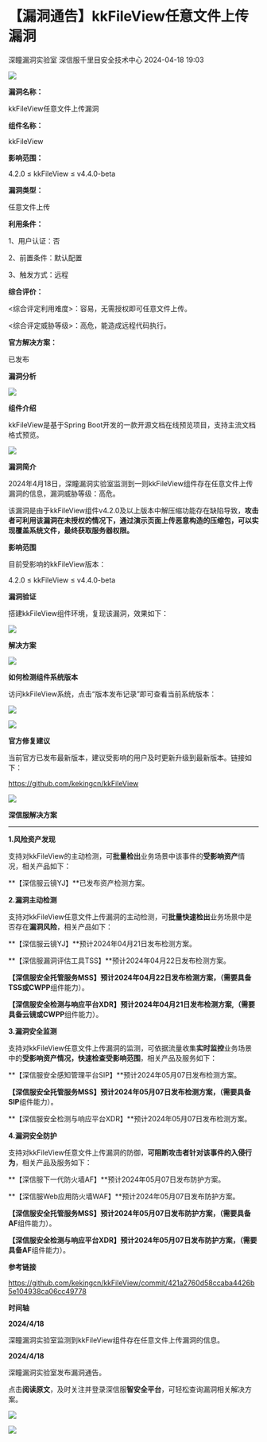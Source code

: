 #  【漏洞通告】kkFileView任意文件上传漏洞   
深瞳漏洞实验室  深信服千里目安全技术中心   2024-04-18 19:03  
  
![](https://mmbiz.qpic.cn/mmbiz_gif/w8NHw6tcQ5wib564mgPghr7q4WBViaxsX83o7icicyTxiaLiagUzLWIIcWuRRzx5QbyJytNGD7vldhojGMb82SUhNxAA/640?wx_fmt=gif&from=appmsg "")  
  
**漏洞名称：**  
  
kkFileView任意文件上传漏洞  
  
**组件名称：**  
  
kkFileView  
  
**影响范围：**  
  
4.2.0 ≤ kkFileView ≤ v4.4.0-beta  
  
**漏洞类型：**  
  
任意文件上传  
  
**利用条件：**  
  
1、用户认证：否  
  
2、前置条件：默认配置  
  
3、触发方式：远程  
  
**综合评价：**  
  
<综合评定利用难度>：容易，无需授权即可任意文件上传。  
  
<综合评定威胁等级>：高危，能造成远程代码执行。  
  
**官方解决方案：**  
  
已发布  
  
  
  
  
  
**漏洞分析**  
  
![](https://mmbiz.qpic.cn/mmbiz_gif/w8NHw6tcQ5wib564mgPghr7q4WBViaxsX8ohhW780Oa6J23atvmSVLEk6JQTTpnrIUK1hCtyS2W13FIQqaHhJ5Pg/640?wx_fmt=gif&from=appmsg "")  
  
**组件介绍**  
  
kkFileView是基于Spring Boot开发的一款开源文档在线预览项目，支持主流文档格式预览。  
  
![](https://mmbiz.qpic.cn/mmbiz_gif/w8NHw6tcQ5wib564mgPghr7q4WBViaxsX8ohhW780Oa6J23atvmSVLEk6JQTTpnrIUK1hCtyS2W13FIQqaHhJ5Pg/640?wx_fmt=gif&from=appmsg "")  
  
**漏洞简介**  
  
2024年4月18日，深瞳漏洞实验室监测到一则kkFileView组件存在任意文件上传漏洞的信息，漏洞威胁等级：高危。  
  
该漏洞是由于kkFileView组件v4.2.0及以上版本中解压缩功能存在缺陷导致，**攻击者可利用该漏洞在未授权的情况下，通过演示页面上传恶意构造的压缩包，可以实现覆盖系统文件，最终获取服务器权限。**  
  
  
**影响范围**  
  
目前受影响的kkFileView版本：  
  
4.2.0 ≤ kkFileView ≤ v4.4.0-beta  
  
  
**漏洞验证**  
  
  
  
搭建kkFileView组件环境，复现该漏洞，效果如下：  
  
![](https://mmbiz.qpic.cn/mmbiz_png/w8NHw6tcQ5wib564mgPghr7q4WBViaxsX87gWhlbc1I6TpGzqY5EOh4JzfVoBNYlRT2nroEo66OskTU9S0Z0VZHg/640?wx_fmt=png&from=appmsg "")  
  
  
  
**解决方案**  
  
![](https://mmbiz.qpic.cn/mmbiz_gif/w8NHw6tcQ5wib564mgPghr7q4WBViaxsX8ohhW780Oa6J23atvmSVLEk6JQTTpnrIUK1hCtyS2W13FIQqaHhJ5Pg/640?wx_fmt=gif&from=appmsg "")  
  
**如何检测组件系统版本**  
  
  
访问kkFileView系统，点击“版本发布记录”即可查看当前系统版本：  
  
![](https://mmbiz.qpic.cn/mmbiz_png/w8NHw6tcQ5wib564mgPghr7q4WBViaxsX8ibIawoichUucChBiagW9LGYImnqvficDygeROz6k1LLrib1giagFNLhtbWAw/640?wx_fmt=png&from=appmsg "")  
  
  
![](https://mmbiz.qpic.cn/mmbiz_gif/w8NHw6tcQ5wib564mgPghr7q4WBViaxsX8ohhW780Oa6J23atvmSVLEk6JQTTpnrIUK1hCtyS2W13FIQqaHhJ5Pg/640?wx_fmt=gif&from=appmsg "")  
  
**官方修复建议**  
  
  
当前官方已发布最新版本，建议受影响的用户及时更新升级到最新版本。链接如下：  
  
https://github.com/kekingcn/kkFileView  
  
![](https://mmbiz.qpic.cn/mmbiz_gif/w8NHw6tcQ5wib564mgPghr7q4WBViaxsX8ohhW780Oa6J23atvmSVLEk6JQTTpnrIUK1hCtyS2W13FIQqaHhJ5Pg/640?wx_fmt=gif&from=appmsg "")  
  
**深信服解决方案**  
  
****  
**1.风险资产发现**  
  
支持对kkFileView的主动检测，可**批量检出**业务场景中该事件的**受影响资产**情况，相关产品如下：  
  
**【深信服云镜YJ】**已发布资产检测方案。  
  
  
**2.漏洞主动检测**  
  
支持对kkFileView任意文件上传漏洞的主动检测，可**批量快速检出**业务场景中是否存在**漏洞风险**，相关产品如下：  
  
**【深信服云镜YJ】**预计2024年04月21日发布检测方案。  
  
**【深信服漏洞评估工具TSS】**预计2024年04月22日发布检测方案。  
  
**【深信服安全托管服务MSS】**预计2024年04月22日发布检测方案，（需要具备**TSS或CWPP**组件能力）。  
  
**【深信服安全检测与响应平台XDR】**预计2024年04月21日发布检测方案,（需要具备**云镜或CWPP**组件能力）。  
  
  
**3.漏洞安全监测**  
  
支持对kkFileView任意文件上传漏洞的监测，可依据流量收集**实时监控**业务场景中的**受影响资产情况，快速检查受影响范围**，相关产品及服务如下：  
  
**【深信服安全感知管理平台SIP】**预计2024年05月07日发布检测方案。  
  
**【深信服安全托管服务MSS】**预计2024年05月07日发布检测方案，（需要具备**SIP**组件能力）。  
  
**【深信服安全检测与响应平台XDR】**预计2024年05月07日发布检测方案。  
  
  
**4.漏洞安全防护**  
  
支持对kkFileView任意文件上传漏洞的防御，**可阻断攻击者针对该事件的入侵行为**，相关产品及服务如下：  
  
**【深信服下一代防火墙AF】**预计2024年05月07日发布防护方案。  
  
**【深信服Web应用防火墙WAF】**预计2024年05月07日发布防护方案。  
  
**【深信服安全托管服务MSS】**预计2024年05月07日发布防护方案，（需要具备**AF**组件能力）。  
  
**【深信服安全检测与响应平台XDR】**预计2024年05月07日发布防护方案，（需要具备**AF**组件能力）。  
  
  
  
**参考链接**  
  
  
https://github.com/kekingcn/kkFileView/commit/421a2760d58ccaba4426b5e104938ca06cc49778  
  
  
**时间轴**  
  
  
  
**2024/4/18**  
  
深瞳漏洞实验室监测到kkFileView组件存在任意文件上传漏洞的信息。  
  
  
**2024/4/18**  
  
深瞳漏洞实验室发布漏洞通告。  
  
  
点击**阅读原文**，及时关注并登录深信服**智安全平台**，可轻松查询漏洞相关解决方案。  
  
![](https://mmbiz.qpic.cn/mmbiz_png/w8NHw6tcQ5wib564mgPghr7q4WBViaxsX8sfcgCJqDia8FJq2hR8EUDoXqWP8NfyS045FeCjrEEbbd84lKS5nzbibw/640?wx_fmt=png&from=appmsg "")  
  
  
![](https://mmbiz.qpic.cn/mmbiz_jpg/w8NHw6tcQ5wib564mgPghr7q4WBViaxsX8sktnTL6wwlh3rpHqjDEqemgbnpQfooh5RzsUbq41t7haRuwXJJ00nw/640?wx_fmt=jpeg&from=appmsg "")  
  
  

